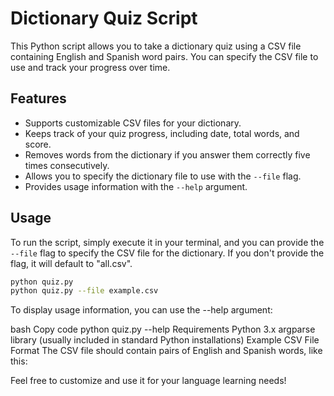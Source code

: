 # Dictionary Quiz Script

This Python script allows you to take a dictionary quiz using a CSV file containing English and Spanish word pairs. You can specify the CSV file to use and track your progress over time.

## Features

- Supports customizable CSV files for your dictionary.
- Keeps track of your quiz progress, including date, total words, and score.
- Removes words from the dictionary if you answer them correctly five times consecutively.
- Allows you to specify the dictionary file to use with the `--file` flag.
- Provides usage information with the `--help` argument.

## Usage

To run the script, simply execute it in your terminal, and you can provide the `--file` flag to specify the CSV file for the dictionary. If you don't provide the flag, it will default to "all.csv".

```bash
python quiz.py
python quiz.py --file example.csv
```

To display usage information, you can use the --help argument:

bash
Copy code
python quiz.py --help
Requirements
Python 3.x
argparse library (usually included in standard Python installations)
Example CSV File Format
The CSV file should contain pairs of English and Spanish words, like this:

Feel free to customize and use it for your language learning needs!
